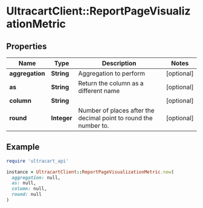 # UltracartClient::ReportPageVisualizationMetric

## Properties

| Name | Type | Description | Notes |
| ---- | ---- | ----------- | ----- |
| **aggregation** | **String** | Aggregation to perform | [optional] |
| **as** | **String** | Return the column as a different name | [optional] |
| **column** | **String** |  | [optional] |
| **round** | **Integer** | Number of places after the decimal point to round the number to. | [optional] |

## Example

```ruby
require 'ultracart_api'

instance = UltracartClient::ReportPageVisualizationMetric.new(
  aggregation: null,
  as: null,
  column: null,
  round: null
)
```

